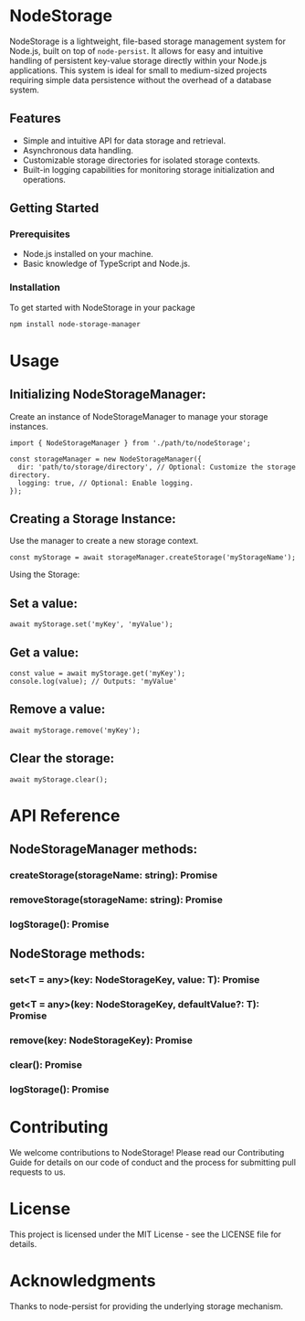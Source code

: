 # NodeStorage

NodeStorage is a lightweight, file-based storage management system for Node.js, built on top of `node-persist`. It allows for easy and intuitive handling of persistent key-value storage directly within your Node.js applications. This system is ideal for small to medium-sized projects requiring simple data persistence without the overhead of a database system.

## Features

- Simple and intuitive API for data storage and retrieval.
- Asynchronous data handling.
- Customizable storage directories for isolated storage contexts.
- Built-in logging capabilities for monitoring storage initialization and operations.

## Getting Started

### Prerequisites

- Node.js installed on your machine.
- Basic knowledge of TypeScript and Node.js.

### Installation

To get started with NodeStorage in your package

```bash
npm install node-storage-manager
```

# Usage

## Initializing NodeStorageManager:

Create an instance of NodeStorageManager to manage your storage instances.

```
import { NodeStorageManager } from './path/to/nodeStorage';
```

```
const storageManager = new NodeStorageManager({
  dir: 'path/to/storage/directory', // Optional: Customize the storage directory.
  logging: true, // Optional: Enable logging.
});
```

## Creating a Storage Instance:

Use the manager to create a new storage context.

```
const myStorage = await storageManager.createStorage('myStorageName');
```

Using the Storage:

## Set a value:

```
await myStorage.set('myKey', 'myValue');
```

## Get a value:

```
const value = await myStorage.get('myKey');
console.log(value); // Outputs: 'myValue'
```

## Remove a value:

```
await myStorage.remove('myKey');
```

## Clear the storage:

```
await myStorage.clear();
```

# API Reference

## NodeStorageManager methods:

### createStorage(storageName: string): Promise<NodeStorage>
### removeStorage(storageName: string): Promise<boolean>
### logStorage(): Promise<void>

## NodeStorage methods:

### set<T = any>(key: NodeStorageKey, value: T): Promise<void>
### get<T = any>(key: NodeStorageKey, defaultValue?: T): Promise<T>
### remove(key: NodeStorageKey): Promise<void>
### clear(): Promise<void>
### logStorage(): Promise<void>

# Contributing

We welcome contributions to NodeStorage! Please read our Contributing Guide for details on our code of conduct and the process for submitting pull requests to us.

# License

This project is licensed under the MIT License - see the LICENSE file for details.

# Acknowledgments

Thanks to node-persist for providing the underlying storage mechanism.